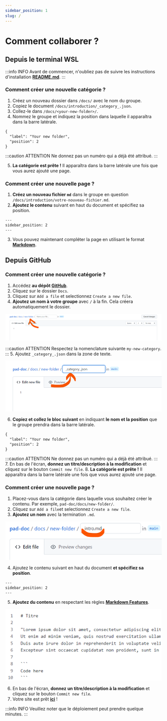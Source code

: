 ```yaml
---
sidebar_position: 1
slug: /
---
```

# Comment collaborer ?

## Depuis le terminal WSL

:::info INFO
Avant de commencer, n'oubliez pas de suivre les instructions d'installation **[README.md](https://github.com/e-PSHAD/pad-doc)**.
:::

### Comment créer une nouvelle catégorie ?

1. Créez un nouveau dossier dans `/docs/` avec le nom du groupe.
2. Copiez le document `/docs/introduction/_category_.json`.
3. Collez-le dans `/docs/<your-new-folder>/`.
4. Nommez le groupe et indiquez la position dans laquelle il apparaîtra dans la barre latérale.
```
{
  "label": "Your new folder",
  "position": 2
}
```

:::caution ATTENTION
Ne donnez pas un numéro qui a déjà été attribué.
:::

5. **La catégorie est prête !** Il apparaîtra dans la barre latérale une fois que vous aurez ajouté une page.

### Comment créer une nouvelle page ?

1. **Créez un nouveau fichier `md`** dans le groupe en question `/docs/introduction/votre-nouveau-fichier.md`.
2. **Ajoutez le contenu** suivant en haut du document et spécifiez sa position.
```
---
sidebar_position: 2
---
```
3. Vous pouvez maintenant compléter la page en utilisant le format **[Markdown](https://docusaurus.io/docs/next/markdown-features)**.

## Depuis GitHub

### Comment créer une nouvelle catégorie ?

1. Accédez **au dépôt [GitHub](https://github.com/e-PSHAD/pad-doc)**.
2. Cliquez sur le dossier `Docs`.
3. Cliquez sur `Add a file` et selectionnez `Create a new file`.
4. **Ajoutez un nom à votre groupe** avec `/` à la fin. Cela créera automatiquement le dossier.

![docs](/img/tutorial-how-to-collaborate/automatique-creation.png)

:::caution ATTENTION
Respectez la nomenclature suivante `my-new-category`.
:::
5. Ajoutez `_category_.json` dans la zone de texte.

![docs](/img/tutorial-how-to-collaborate/category-json.png)

6. **Copiez et collez le bloc suivant** en indiquant **le nom et la position** que le groupe prendra dans la barre latérale.
```
{
  "label": "Your new folder",
  "position": 2
}
```

:::caution ATTENTION
Ne donnez pas un numéro qui a déjà été attribué.
:::
7. En bas de l'écran, **donnez un titre/description à la modification** et cliquez sur le bouton `Commit new file`.
8. **La catégorie est prête !** Il apparaîtra dans la barre latérale une fois que vous aurez ajouté une page.


### Comment créer une nouvelle page ?

1. Placez-vous dans la catégorie dans laquelle vous souhaitez créer le contenu. Par exemple, `pad-doc/docs/new-folder/`.
2. Cliquez sur `Add a file`et selectionnez `Create a new file`.
3. **Ajoutez un nom** avec la termination `.md`.

![docs](/img/tutorial-how-to-collaborate/intro-md.png)

4. Ajoutez le contenu suivant en haut du document **et spécifiez sa position**.
```
---
sidebar_position: 2
---
```
5. **Ajoutez du contenu** en respectant les règles **[Markdown Features](https://docusaurus.io/docs/next/markdown-features)**.

![docs](/img/tutorial-how-to-collaborate/create-content.png)


6. En bas de l'écran, **donnez un titre/description à la modification** et cliquez sur le bouton `Commit new file`.
7. Votre site est prêt **[ici](https://e-pshad.github.io/pad-doc/)** !

:::info INFO
Veuillez noter que le déploiement peut prendre quelque minutes.
:::
